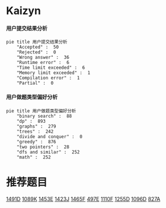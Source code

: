 # Kaizyn

<!-- tabs:start -->



#### **用户提交结果分析**

```mermaid
pie title 用户提交结果分析
    "Accepted" :  50
    "Rejected" :  0
    "Wrong answer" :  36
    "Runtime error" :  6
    "Time limit exceeded" :  6
    "Memory limit exceeded" :  1
    "Compilation error" :  1
    "Partial" :  0
```

#### **用户做题类型偏好分析**

```mermaid
pie title 用户做题类型偏好分析
    "binary search" :  88
    "dp" :  893
    "graphs" :  279
    "trees" :  242
    "divide and conquer" :  0
    "greedy" :  876
    "two pointers" :  28
    "dfs and similar" :  252
    "math" :  252
```



<!-- tabs:end -->
# 推荐题目
[1491D](https://codeforces.com/contest/1491/problem/D)
[1089K](https://codeforces.com/contest/1089/problem/K)
[1453E](https://codeforces.com/contest/1453/problem/E)
[1423J](https://codeforces.com/contest/1423/problem/J)
[1465F](https://codeforces.com/contest/1465/problem/F)
[497E](https://codeforces.com/contest/497/problem/E)
[1110F](https://codeforces.com/contest/1110/problem/F)
[1255D](https://codeforces.com/contest/1255/problem/D)
[1096D](https://codeforces.com/contest/1096/problem/D)
[827A](https://codeforces.com/contest/827/problem/A)
